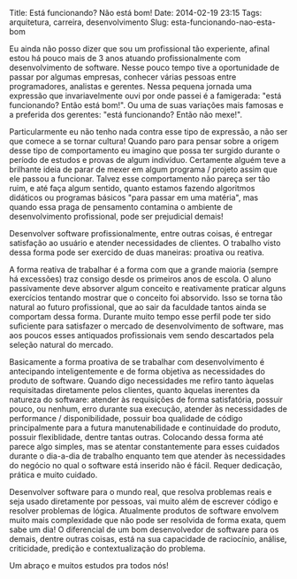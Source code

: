 Title: Está funcionando? Não está bom!
Date: 2014-02-19 23:15
Tags: arquitetura, carreira, desenvolvimento
Slug: esta-funcionando-nao-esta-bom

Eu ainda não posso dizer que sou um profissional tão experiente, afinal
estou há pouco mais de 3 anos atuando profissionalmente com
desenvolvimento de software. Nesse pouco tempo tive a oportunidade de
passar por algumas empresas, conhecer várias pessoas entre
programadores, analistas e gerentes. Nessa
pequena jornada uma expressão que invariavelmente ouvi por onde passei é
a famigerada: "está funcionando? Então está bom!". Ou uma de suas
variações mais famosas e a preferida dos gerentes: "está funcionando?
Então não mexe!".

Particularmente eu não tenho nada contra esse tipo de expressão, a não
ser que comece a se tornar cultura! Quando paro para pensar sobre a
origem desse tipo de comportamento eu imagino que possa ter surgido
durante o período de estudos e provas de algum indivíduo. Certamente
alguém teve a brilhante ideia de parar de mexer em algum programa /
projeto assim que ele passou a funcionar. Talvez esse comportamento não
pareça ser tão ruim, e até faça algum sentido, quanto estamos fazendo
algoritmos didáticos ou programas básicos "para passar em uma matéria",
mas quando essa praga de pensamento contamina o ambiente de
desenvolvimento profissional, pode ser prejudicial demais!

Desenvolver software profissionalmente, entre outras coisas, é entregar
satisfação ao usuário e atender necessidades de clientes. O trabalho
visto dessa forma pode ser exercido de duas maneiras: proativa ou
reativa.

A forma reativa de trabalhar é a forma com que a grande maioria (sempre
há excessões) traz consigo desde os primeiros anos de escola. O aluno
passivamente deve absorver algum conceito e reativamente praticar alguns
exercícios tentando mostrar que o conceito foi absorvido.
Isso se torna tão natural ao futuro profissional, que ao sair da
faculdade tantos ainda se comportam dessa forma. Durante muito tempo
esse perfil pode ter sido suficiente para satisfazer o mercado de
desenvolvimento de software, mas aos poucos esses antiquados
profissionais vem sendo descartados pela seleção natural do mercado.

Basicamente a forma proativa de se trabalhar com desenvolvimento é
antecipando inteligentemente e de forma objetiva as necessidades do
produto de software. Quando digo necessidades me refiro tanto àquelas
requisitadas diretamente pelos clientes, quanto àquelas inerentes da
natureza do software: atender às requisições de forma satisfatória,
possuir pouco, ou nenhum, erro durante sua execução, atender às
necessidades de performance / disponibilidade, possuir boa qualidade de
código principalmente para a futura manutenabilidade e continuidade do
produto, possuir flexiblidade, dentre tantas outras. Colocando dessa
forma até parece algo simples, mas se atentar constantemente para esses
cuidados durante o dia-a-dia de trabalho enquanto tem que atender às
necessidades do negócio no qual o software está inserido não é fácil.
Requer dedicação, prática e muito cuidado.

Desenvolver software para o mundo real, que resolva problemas reais e
seja usado diretamente por pessoas, vai muito além de escrever código e
resolver problemas de lógica. Atualmente produtos de software envolvem
muito mais complexidade que não pode ser resolvida de forma exata, quem
sabe um dia! O diferencial de um bom desenvolvedor de software para os
demais, dentre outras coisas, está na sua capacidade de raciocínio,
análise, criticidade, predição e contextualização do problema.

Um abraço e muitos estudos pra todos nós!

